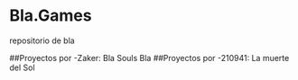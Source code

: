# Bla.Games
repositorio de bla

##Proyectos por -Zaker:
Bla Souls
Bla
##Proyectos por -210941:
La muerte del Sol
